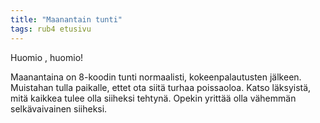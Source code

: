 ```yaml
---
title: "Maanantain tunti"
tags: rub4 etusivu
---
```


Huomio , huomio!

Maanantaina on 8-koodin tunti normaalisti, kokeenpalautusten jälkeen. Muistahan tulla paikalle, ettet ota siitä
turhaa poissaoloa. Katso läksyistä, mitä kaikkea tulee olla siiheksi tehtynä. Opekin yrittää olla vähemmän
selkävaivainen siiheksi.
